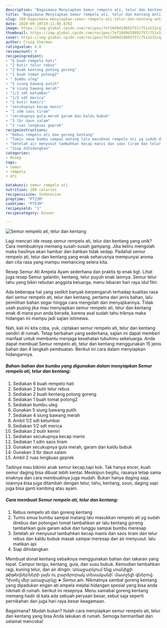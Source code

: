 ```yaml
---
description: "Bagaimana Menyiapkan Semur rempelo ati, telur dan kentang Anti Gagal"
title: "Bagaimana Menyiapkan Semur rempelo ati, telur dan kentang Anti Gagal"
slug: 269-bagaimana-menyiapkan-semur-rempelo-ati-telur-dan-kentang-anti-gagal
date: 2020-09-30T19:11:05.876Z
image: https://img-global.cpcdn.com/recipes/7ef10d9d10892f57/751x532cq70/semur-rempelo-ati-telur-dan-kentang-foto-resep-utama.jpg
thumbnail: https://img-global.cpcdn.com/recipes/7ef10d9d10892f57/751x532cq70/semur-rempelo-ati-telur-dan-kentang-foto-resep-utama.jpg
cover: https://img-global.cpcdn.com/recipes/7ef10d9d10892f57/751x532cq70/semur-rempelo-ati-telur-dan-kentang-foto-resep-utama.jpg
author: Craig Sherman
ratingvalue: 4.8
reviewcount: 9
recipeingredient:
- "6 buah rempelo hati"
- "2 butir telur rebus"
- "2 buah kentang potong goreng"
- "1 buah tomat potong2"
- " bumbu uleg"
- "5 siung bawang putih"
- "4 siung bawang merah"
- "1/2 sdt ketumbar"
- "1/2 sdt merica"
- "2 butir kemiri"
- "secukupnya kecap manis"
- "1 sdm saos tiram"
- "secukupnya gula merah garam dan kaldu bubuk"
- "3 lbr daun salam"
- "2 ruas lengkuas geprek"
recipeinstructions:
- "Rebus rempelo ati dan goreng kentang"
- "Tumis smua bumbu sampai matang lalu masukkan rempelo ati yg sudah direbus dan potongan tomat tambahkan air lalu kentang goreng tambahkan gula garam aduk dan tunggu sampai bumbu meresap"
- "Setelah air menyusut tambahkan kecap manis dan saos tiram dan telur rebus dan kaldu bubuk masak sampai meresap dan air menyusut. lalu matikan api"
- "Siap dihidangkan"
categories:
- Resep
tags:
- semur
- rempelo
- ati

katakunci: semur rempelo ati 
nutrition: 208 calories
recipecuisine: Indonesian
preptime: "PT23M"
cooktime: "PT53M"
recipeyield: "1"
recipecategory: Dinner

---
```



![Semur rempelo ati, telur dan kentang](https://img-global.cpcdn.com/recipes/7ef10d9d10892f57/751x532cq70/semur-rempelo-ati-telur-dan-kentang-foto-resep-utama.jpg)

Lagi mencari ide resep semur rempelo ati, telur dan kentang yang unik? Cara membuatnya memang susah-susah gampang. Jika keliru mengolah maka hasilnya akan hambar dan bahkan tidak sedap. Padahal semur rempelo ati, telur dan kentang yang enak seharusnya mempunyai aroma dan cita rasa yang mampu memancing selera kita.

Resep Semur Ati Ampela Ayam sederhana dan praktis tp enak bgt. Lihat juga resep Semur galantin, kentang, telur puyuh enak lainnya. Semur telur tahu yang bikin rebutan anggota keluarga, menu lebaran hari raya idul fitri.

Ada beberapa hal yang sedikit banyak berpengaruh terhadap kualitas rasa dari semur rempelo ati, telur dan kentang, pertama dari jenis bahan, lalu pemilihan bahan segar hingga cara mengolah dan menyajikannya. Tidak usah pusing jika mau menyiapkan semur rempelo ati, telur dan kentang enak di mana pun anda berada, karena asal sudah tahu triknya maka hidangan ini mampu jadi sajian istimewa.


Nah, kali ini kita coba, yuk, ciptakan semur rempelo ati, telur dan kentang sendiri di rumah. Tetap berbahan yang sederhana, sajian ini dapat memberi manfaat untuk membantu menjaga kesehatan tubuhmu sekeluarga. Anda dapat membuat Semur rempelo ati, telur dan kentang menggunakan 15 jenis bahan dan 4 langkah pembuatan. Berikut ini cara dalam menyiapkan hidangannya.

<!--inarticleads1-->

##### Bahan-bahan dan bumbu yang digunakan dalam menyiapkan Semur rempelo ati, telur dan kentang:

1. Sediakan 6 buah rempelo hati
1. Sediakan 2 butir telur rebus
1. Sediakan 2 buah kentang potong goreng
1. Sediakan 1 buah tomat potong2
1. Sediakan  bumbu uleg
1. Gunakan 5 siung bawang putih
1. Sediakan 4 siung bawang merah
1. Ambil 1/2 sdt ketumbar
1. Sediakan 1/2 sdt merica
1. Sediakan 2 butir kemiri
1. Sediakan secukupnya kecap manis
1. Sediakan 1 sdm saos tiram
1. Gunakan secukupnya gula merah, garam dan kaldu bubuk
1. Gunakan 3 lbr daun salam
1. Ambil 2 ruas lengkuas geprek


Tadinya mau bikinin anak semur kecap,tapi kok. Tak hanya encer, kuah semur daging bisa dibuat lebih kental. Meskipun begitu, rasanya tetap sama enaknya dan cara membuatnya juga mudah. Bukan hanya daging saja, isiannya bisa juga ditambah dengan telur, tahu, kentang, soun, daging sapi juga bisa ganti kambing atau ayam. 

<!--inarticleads2-->

##### Cara membuat Semur rempelo ati, telur dan kentang:

1. Rebus rempelo ati dan goreng kentang
1. Tumis smua bumbu sampai matang lalu masukkan rempelo ati yg sudah direbus dan potongan tomat tambahkan air lalu kentang goreng tambahkan gula garam aduk dan tunggu sampai bumbu meresap
1. Setelah air menyusut tambahkan kecap manis dan saos tiram dan telur rebus dan kaldu bubuk masak sampai meresap dan air menyusut. lalu matikan api
1. Siap dihidangkan


Membuat donat kentang sebaiknya menggunakan bahan dan takaran yang tepat. Campur terigu, kentang, gula, dan susu bubuk. Kemudian tambahkan ragi, kuning telur, dan air dingin. Առաջարկում ենք տանիքի թիթեղներների լայն ու բարձրորակ տեսականի՝ մատչելի գներով։ Դիտել մեր առաջարկը ➤ Semur.am. Nikmatnya sambal goreng kentang yang dipadukan engan ati ampela mejdai hidangan spesial yang bisa anda nikmati di rumah. berikut ini resepnya. Menu samabal goreng kentang memang hadir di kala ada sebuah peryaan besar, sebut saja seperti pernikahan dan juga hari raya besar keagamaan. 

Bagaimana? Mudah bukan? Itulah cara menyiapkan semur rempelo ati, telur dan kentang yang bisa Anda lakukan di rumah. Semoga bermanfaat dan selamat mencoba!
